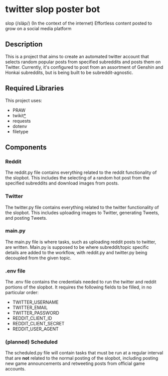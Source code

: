 # twitter slop poster bot

slop (/släp/)
(In the context of the internet) Effortless content posted to grow on a social media platform

## Description
This is a project that aims to create an automated twitter account that selects random popular posts from specified subreddits and posts them on Twitter. Currently, it's configured to post from an assortment of Genshin and Honkai subreddits, but is being built to be subreddit-agnostic.

## Required Libraries
This project uses:
- PRAW
- twikit[*](https://github.com/spiiritual/twikit)
- requests
- dotenv
- filetype

## Components

### Reddit 
The reddit.py file contains everything related to the reddit functionality of the slopbot. This includes the selecting of a random hot post from the specified subreddits and download images from posts.

### Twitter
The twitter.py file contains everything related to the twitter functionality of the slopbot. This includes uploading images to Twitter, generating Tweets, and posting Tweets.

### main.py
The main.py file is where tasks, such as uploading reddit posts to twitter, are written. Main.py is supposed to be where subreddit/topic specific details are added to the workflow, with reddit.py and twitter.py being decoupled from the given topic.

### .env file
The .env file contains the credentials needed to run the twitter and reddit portions of the slopbot. It requires the following fields to be filled, in no particular order:
- TWITTER_USERNAME
- TWITTER_EMAIL
- TWITTER_PASSWORD
- REDDIT_CLIENT_ID
- REDDIT_CLIENT_SECRET
- REDDIT_USER_AGENT

### (planned) Scheduled
The scheduled.py file will contain tasks that must be run at a regular interval that are **not** related to the normal posting of the slopbot, including posting new game announcements and retweeting posts from official game accounts. 





